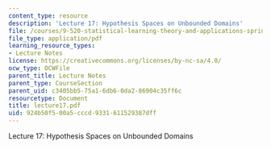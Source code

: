 ```yaml
---
content_type: resource
description: 'Lecture 17: Hypothesis Spaces on Unbounded Domains'
file: /courses/9-520-statistical-learning-theory-and-applications-spring-2003/924b50f500a5cccd9331611529387dff_lecture17.pdf
file_type: application/pdf
learning_resource_types:
- Lecture Notes
license: https://creativecommons.org/licenses/by-nc-sa/4.0/
ocw_type: OCWFile
parent_title: Lecture Notes
parent_type: CourseSection
parent_uid: c3405bb5-75a1-6db6-0da2-86904c35ff6c
resourcetype: Document
title: lecture17.pdf
uid: 924b50f5-00a5-cccd-9331-611529387dff
---
```

Lecture 17: Hypothesis Spaces on Unbounded Domains